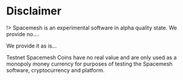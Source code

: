 # Disclaimer

!> Spacemesh is an experimental software in alpha quality state. We provide no....

We provide it as is...

Testnet Spacemesh Coins have no real value and are only used as a monopoly money currency for purposes of testing the Spacemesh software, cryptocurrency and platform.
